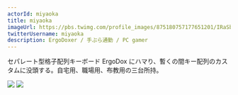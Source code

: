 ```yaml
---
actorId: miyaoka
title: miyaoka
imageUrl: https://pbs.twimg.com/profile_images/875180757177651201/IRaSbWoI_400x400.jpg
twitterUsername: miyaoka
description: ErgoDoxer / 手ぶら通勤 / PC gamer
---
```


セパレート型格子配列キーボード ErgoDox にハマり、暫くの間キー配列のカスタムに没頭する。自宅用、職場用、布教用の三台所持。

<img src="/images/actors/miyaoka/ergo_chirimen.jpg">
<img src="/images/actors/miyaoka/ergo_layout.jpg">
